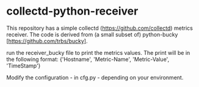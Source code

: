 # collectd-python-receiver

This repository has a simple collectd (https://github.com/collectd) metrics receiver. The code is derived from (a small subset of) python-bucky [https://github.com/trbs/bucky].

run the receiver_bucky file to print the metrics values. The print will be in the following format:
{'Hostname', 'Metric-Name', 'Metric-Value', 'TimeStamp'}

Modify the configuration - in cfg.py - depending on your environment. 
